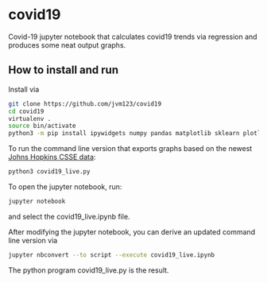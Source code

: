 # covid19
Covid-19 jupyter notebook that calculates covid19 trends via regression and produces some neat output graphs.

## How to install and run

Install via
```bash
git clone https://github.com/jvm123/covid19
cd covid19
virtualenv .
source bin/activate
python3 -m pip install ipywidgets numpy pandas matplotlib sklearn plotly
```

To run the command line version that exports graphs based on the newest [Johns Hopkins CSSE data](https://github.com/CSSEGISandData/COVID-19):
```bash
python3 covid19_live.py
```

To open the jupyter notebook, run:
```bash
jupyter notebook
```
and select the covid19_live.ipynb file.

After modifying the jupyter notebook, you can derive an updated command line version via
```bash
jupyter nbconvert --to script --execute covid19_live.ipynb
```
The python program covid19_live.py is the result.


